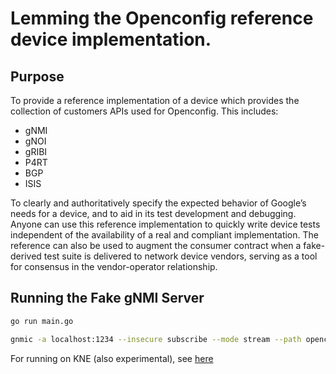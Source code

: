 # Lemming the Openconfig reference device implementation.

## Purpose 

To provide a reference implementation of a device which provides the collection of customers APIs used for Openconfig. This includes:

* gNMI
* gNOI
* gRIBI
* P4RT
* BGP
* ISIS

To clearly and authoritatively specify the expected behavior of Google’s needs for a device, and to aid in its test development and debugging. Anyone can use this reference implementation to quickly write device tests independent of the availability of a real and compliant implementation. The reference can also be used to augment the consumer contract when a fake-derived test suite is delivered to network device vendors, serving as a tool for consensus in the vendor-operator relationship.

## Running the Fake gNMI Server

```bash
go run main.go
```

```bash
gnmic -a localhost:1234 --insecure subscribe --mode stream --path openconfig:/system/state/current-datetime -u foo -p bar --target fakedut
```

For running on KNE (also experimental), see
[here](https://github.com/wenovus/ondatra/tree/fake-prototype-0/fakebind)
